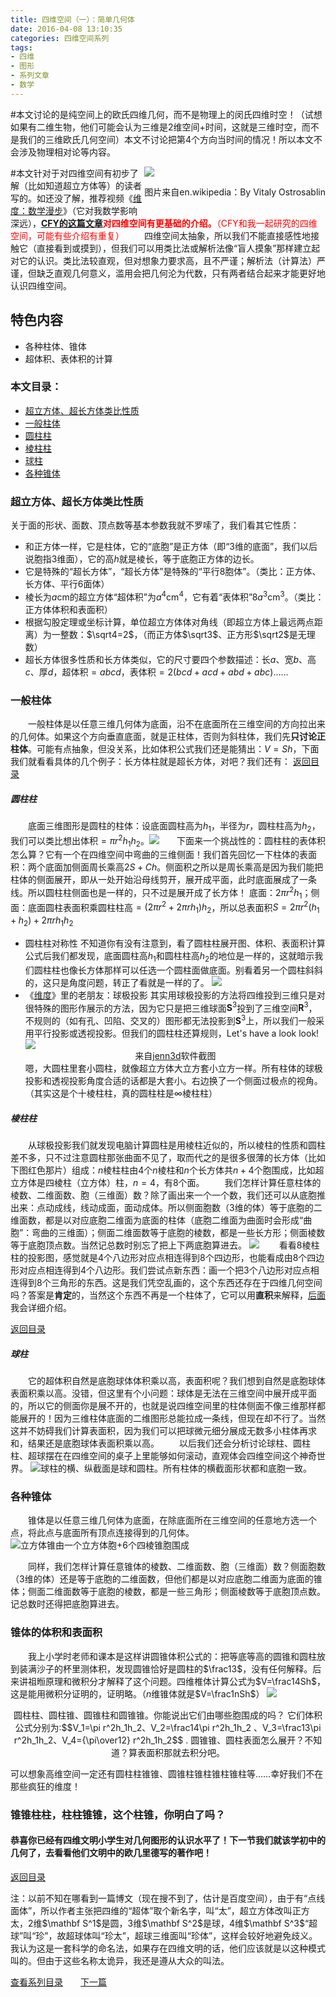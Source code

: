 ```yaml
---
title: 四维空间（一）：简单几何体
date: 2016-04-08 13:10:35
categories: 四维空间系列
tags:
- 四维
- 图形
- 系列文章
- 数学
---
```

 <span class="likecode">#本文讨论的是纯空间上的欧氏四维几何，而不是物理上的闵氏四维时空！（试想如果有二维生物，他们可能会认为三维是2维空间+时间，这就是三维时空，而不是我们的三维欧氏几何空间）本文不讨论把第4个方向当时间的情况！所以本文不会涉及物理相对论等内容。</span><div style="float:right"><img src="https://upload.wikimedia.org/wikipedia/commons/d/d9/From_Point_to_Tesseract_%28Looped_Version%29.gif"/><p>图片来自en.wikipedia：By Vitaly Ostrosablin</p></div>
\#<span class="likecode">本文针对于对四维空间有初步了解（比如知道超立方体等）的读者写的。如还没了解，推荐视频《[维度：数学漫步](http://list.youku.com/albumlist/show?id=2376313&ascending=1&page=1)》（它对我数学影响深远），<span style="color:#F00">**[CFY的这篇文章](http://hadroncfy.com/articles/2016/04/09/la-dimension-quatre-premier/)对四维空间有更基础的介绍。**（CFY和我一起研究的四维空间，可能有些介绍有重复）</span>
</span></span>
　　四维空间太抽象，所以我们不能直接感性地接触它（直接看到或摸到），但我们可以用类比法或解析法像“盲人摸象”那样建立起对它的认识。类比法较直观，但对想象力要求高，且不严谨；解析法（计算法）严谨，但缺乏直观几何意义，滥用会把几何沦为代数，只有两者结合起来才能更好地认识四维空间。<a name="index"></a>
## 特色内容
 - 各种柱体、锥体
 - 超体积、表体积的计算

<!--more-->
### 本文目录：
- [超立方体、超长方体类比性质](/archives/objects4ds/#hyper)
- [一般柱体](/archives/objects4ds/#zhu)
- [圆柱柱](/archives/objects4ds/#czhu)
- [棱柱柱](/archives/objects4ds/#lzhu)
- [球柱](/archives/objects4ds/#szhu)
- [各种锥体](/archives/objects4ds/#cone)
<a name="hyper"></a>


### 超立方体、超长方体类比性质
 关于面的形状、面数、顶点数等基本参数我就不罗嗦了，我们看其它性质：
 - 和正方体一样，它是柱体，它的“底胞”是正方体（即“3维的底面”，我们以后说胞指3维面），它的高$h$就是棱长，等于底胞正方体的边长。
 - 它是特殊的“超长方体”，“超长方体”是特殊的“平行8胞体”。（类比：正方体、长方体、平行6面体）
 - 棱长为$a$cm的超立方体“超体积”为$a^4$cm<sup>4</sup>，它有着“表体积”$8a^3$</sup>cm<sup>3</sup>。（类比：正方体体积和表面积）
 - 根据勾股定理或坐标计算，单位超立方体体对角线（即超立方体上最远两点距离）为一整数：$\sqrt4=2$，（而正方体$\sqrt3$、正方形$\sqrt2$是无理数）<a name="zhu"></a>
 - 超长方体很多性质和长方体类似，它的尺寸要四个参数描述：长$a$、宽$b$、高$c$、厚$d$，超体积$=abcd$，表体积$=2(bcd+acd+abd+abc)$……

### 一般柱体
 　　一般柱体是以任意三维几何体为底面，沿不在底面所在三维空间的方向拉出来的几何体。如果这个方向垂直底面，就是正柱体，否则为斜柱体，我们先**只讨论正柱体**。可能有点抽象，但没关系，比如体积公式我们还是能猜出：$V=Sh$，下面我们就看看具体的几个例子：长方体柱就是超长方体，对吧？我们还有：<a name="czhu"></a>
[返回目录](#index)
##### 圆柱柱
 　　底面三维图形是圆柱的柱体：设底面圆柱高为$h_1$，半径为$r$，圆柱柱高为$h_2$，我们可以类比想出体积$=\pi r^2 h_1 h_2$。![](/img/dcylinder1.gif)　　下面来一个挑战性的：圆柱柱的表体积怎么算？它有一个在四维空间中弯曲的三维侧面！我们首先回忆一下柱体的表面积：两个底面加侧面周长乘高$2S+Ch$。侧面积之所以是周长乘高是因为我们能把柱体的侧面展开，即从一处开始沿母线剪开，展开成平面，此时底面展成了一条线。所以圆柱柱侧面也是一样的，只不过是展开成了长方体！
 底面：$2\pi r^2 h_1$；侧面：底面圆柱表面积乘圆柱柱高$=(2\pi r^2+2\pi rh_1)h_2$，所以总表面积$S=2\pi r^2 (h_1+h_2)+2\pi rh_1h_2$
  - 圆柱柱对称性
不知道你有没有注意到，看了圆柱柱展开图、体积、表面积计算公式后我们都发现，底面圆柱高$h_1$和圆柱柱高$h_2$的地位是一样的，这就暗示我们圆柱柱也像长方体那样可以任选一个圆柱面做底面。别看着另一个圆柱斜斜的，这只是角度问题，转正了看就是一样的了。
![](/img/dcylinder2.gif)
  - 《[维度](http://list.youku.com/albumlist/show?id=2376313&ascending=1&page=1)》里的老朋友：球极投影
其实用球极投影的方法将四维投到三维只是对很特殊的图形作展示的方法，因为它只是把三维球面$\mathbf S^3$投到了三维空间$\mathbf R^3$，不规则的（如有孔、凹陷、交叉的）图形都无法投影到$\mathbf S^3$上，所以我们一般采用平行投影或透视投影。但我们的圆柱柱还算规则，Let's have a look look! ![](/img/dcylinder3.gif)<center>来自[jenn3d](http://www.jenn3d.org/)软件截图</center>
嗯，大圆柱里套小圆柱，就像超立方体大立方套小立方一样。所有柱体的球极投影和透视投影角度合适的话都是大套小。右边换了一个侧面过极点的视角。（其实这是个十棱柱柱，真的圆柱柱是$\infty$棱柱柱）
<a name="lzhu"></a>

##### 棱柱柱
　　从球极投影我们就发现电脑计算圆柱是用棱柱近似的，所以棱柱的性质和圆柱差不多，只不过注意圆柱那张曲面不见了，取而代之的是很多很薄的长方体（比如下图红色那片）组成：$n$棱柱柱由$4$个$n$棱柱和$n$个长方体共$n+4$个胞围成，比如超立方体是四棱柱（立方体）柱，$n=4$，有8个面。
　　我们怎样计算任意柱体的棱数、二维面数、胞（三维面）数？除了画出来一个一个数，我们还可以从底胞推出来：点动成线，线动成面，面动成体。所以侧面胞数（3维的体）等于底胞的二维面数，都是以对应底胞二维面为底面的柱体（底胞二维面为曲面时会形成“曲胞”：弯曲的三维面）；侧面二维面数等于底胞的棱数，都是一些长方形；侧面棱数等于底胞顶点数。当然记总数时别忘了把上下两底胞算进去。
![](/img/dcylinder4.gif)
　　看看8棱柱柱的投影图，感觉就是4个八边形对应点相连得到8个四边形，也能看成由8个四边形对应点相连得到4个八边形。我们尝试点新东西：画一个把3个八边形对应点相连得到8个三角形的东西。这是我们凭空乱画的，这个东西还存在于四维几何空间吗？答案是**肯定**的，当然这个东西不再是一个柱体了，它可以用**直积**来解释，[后面](/archives/more4ds/)我会详细介绍。
<a name="szhu"></a>

[返回目录](#index)
##### 球柱
　　它的超体积自然是底胞球体体积乘以高，表面积呢？我们想到自然是底胞球体表面积乘以高。没错，但这里有个小问题：球体是无法在三维空间中展开成平面的，所以它的侧面你是展不开的，也就是说四维空间里的柱体侧面不像三维那样都能展开的！因为三维柱体底面的二维图形总能拉成一条线，但现在却不行了。当然这并不妨碍我们计算表面积，因为我们可以把球微元细分展成无数多小柱体再求和，结果还是底胞球体表面积乘以高。
　　以后我们还会分析讨论球柱、圆柱柱、超球摆在在四维空间的桌子上里能够如何滚动，直观体会四维空间这个神奇世界。
![球柱的横、纵截面是球和圆柱。所有柱体的横截面形状都和底胞一致。](/img/dcylinder5.gif)<a name="cone"></a>

### 各种锥体
　　锥体是以任意三维几何体为底面，在除底面所在三维空间的任意地方选一个点，将此点与底面所有顶点连接得到的几何体。
![立方体锥由一个立方体胞+6个四棱锥胞围成](/img/dcylinder6.gif)

　　同样，我们怎样计算任意锥体的棱数、二维面数、胞（三维面）数？侧面胞数（3维的体）还是等于底胞的二维面数，但他们都是以对应底胞二维面为底面的锥体；侧面二维面数等于底胞的棱数，都是一些三角形；侧面棱数等于底胞顶点数。记总数时还得把底胞算进去。
### 锥体的体积和表面积
　　我上小学时老师和课本是这样讲圆锥体积公式的：把等底等高的圆锥和圆柱放到装满沙子的杯里测体积，发现圆锥恰好是圆柱的$\frac13$，没有任何解释。后来讲祖暅原理和微积分才解释了这个问题。四维椎体计算公式为$V=\frac14Sh$，这是能用微积分证明的，证明略。（$n$维锥体就是$V=\frac1nSh$）
![](/img/cycon.gif)
<center>圆柱柱、圆柱锥、圆锥柱和圆锥锥。你能说出它们由哪些胞围成的吗？
它们体积公式分别为:$$V_1=\pi r^2h_1h_2、V_2=\frac14\pi r^2h_1h_2 、V_3=\frac13\pi r^2h_1h_2、V_4={\pi\over12} r^2h_1h_2$$ .
圆锥锥、圆柱表面怎么展开？不知道？算表面积那就去积分吧。
</center>

可以想象高维空间一定还有圆柱柱锥锥、圆锥柱锥柱锥柱锥柱等……幸好我们不在那些疯狂的维度！
### 锥锥柱柱，柱柱锥锥，这个柱锥，你明白了吗？
#### 恭喜你已经有四维文明小学生对几何图形的认识水平了！下一节我们就该学初中的几何了，去看看他们文明中的欧几里德写的著作吧！
[返回目录](#index)
<p class="likecode">注：以前不知在哪看到一篇博文（现在搜不到了，估计是百度空间），由于有“点线面体”，所以作者主张把四维的“超体”取个新名字，叫“太”，超立方体改叫正方太，2维$\mathbf S^1$是圆，3维$\mathbf S^2$是球，4维$\mathbf S^3$“超球”叫“珍”，故超球体叫“珍太”，超球三维面叫“珍体”，这样会较好地避免歧义。我认为这是一套科学的命名法，如果存在四维文明的话，他们应该就是以这种模式叫的。但由于这些名称太诡异，我还是遵从大众的叫法。</p>

 [查看系列目录](/categories/四维空间系列/)　　[下一篇](/archives/geometry4ds/)